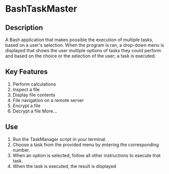 # BashTaskMaster

## Description
A Bash application that makes possible the execution of multiple tasks, based on a user's selection. When the program is ran, a drop-down menu is displayed that shows the user multiple options of tasks they could perform and based on the choice or the selection of the user; a task is executed.

## Key Features
1) Perform calculations
2) Inspect a file
3) Display file contents
4) File navigation on a remote server
5) Encrypt a file
6) Decrypt a file
More...


## Use
1) Run the TaskManager script in your terminal.
2) Choose a task from the provided menu by entering the corresponding number.
3) When an option is selected, follow all other instructions to execute that task.
4) When the task is executed, the result is displayed
